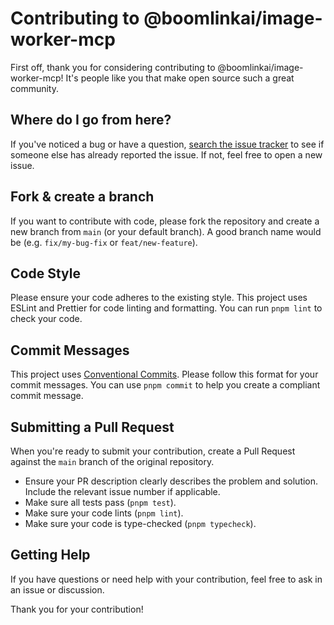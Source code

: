 # Contributing to @boomlinkai/image-worker-mcp

First off, thank you for considering contributing to @boomlinkai/image-worker-mcp! It's people like you that make open source such a great community.

## Where do I go from here?

If you've noticed a bug or have a question, [search the issue tracker](https://github.com/BoomLinkAi/image-worker-mcp/issues) to see if someone else has already reported the issue. If not, feel free to open a new issue.

## Fork & create a branch

If you want to contribute with code, please fork the repository and create a new branch from `main` (or your default branch). A good branch name would be (e.g. `fix/my-bug-fix` or `feat/new-feature`).

## Code Style

Please ensure your code adheres to the existing style. This project uses ESLint and Prettier for code linting and formatting. You can run `pnpm lint` to check your code.

## Commit Messages

This project uses [Conventional Commits](https://www.conventionalcommits.org/). Please follow this format for your commit messages. You can use `pnpm commit` to help you create a compliant commit message.

## Submitting a Pull Request

When you're ready to submit your contribution, create a Pull Request against the `main` branch of the original repository.

- Ensure your PR description clearly describes the problem and solution. Include the relevant issue number if applicable.
- Make sure all tests pass (`pnpm test`).
- Make sure your code lints (`pnpm lint`).
- Make sure your code is type-checked (`pnpm typecheck`).

## Getting Help

If you have questions or need help with your contribution, feel free to ask in an issue or discussion.

Thank you for your contribution!
